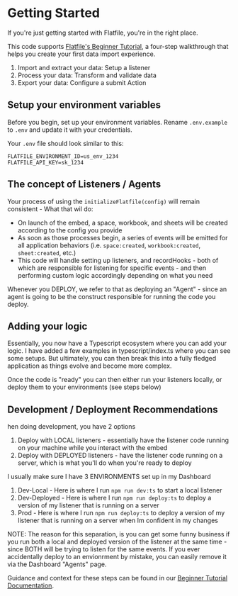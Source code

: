 # Getting Started

If you're just getting started with Flatfile, you're in the right place.

This code supports [Flatfile's Beginner Tutorial](https://flatfile.com/docs/quickstart), a four-step walkthrough that helps you create your first data import experience.

1. Import and extract your data: Setup a listener
2. Process your data: Transform and validate data
3. Export your data: Configure a submit Action

## Setup your environment variables

Before you begin, set up your environment variables. Rename `.env.example` to `.env` and update it with your credentials.

Your `.env` file should look similar to this:

```
FLATFILE_ENVIRONMENT_ID=us_env_1234
FLATFILE_API_KEY=sk_1234
```

## The concept of Listeners / Agents

Your process of using the `initializeFlatfile(config)` will remain consistent - What that wil do:

- On launch of the embed, a space, workbook, and sheets will be created according to the config you provide
- As soon as those processes begin, a series of events will be emitted for all application behaviors (i.e. `space:created`, `workbook:created`, `sheet:created`, etc.)
- This code will handle setting up listeners, and recordHooks - both of which are responsible for listening for specific events - and then performing custom logic accordingly depending on what you need

Whenever you DEPLOY, we refer to that as deploying an "Agent" - since an agent is going to be the construct responsible for running the code you deploy.

## Adding your logic

Essentially, you now have a Typescript ecosystem where you can add your logic. I have added a few examples in typescript/index.ts where you can see some setups. But ultimately, you can then break this into a fully 
fledged application as things evolve and become more complex.

Once the code is "ready" you can then either run your listeners locally, or deploy them to your environments (see steps below)

## Development / Deployment Recommendations 

hen doing development, you have 2 options

1. Deploy with LOCAL listeners - essentially have the listener code running on your machine while you interact with the embed
2. Deploy with DEPLOYED listeners - have the listener code running on a server, which is what you'll do when you're ready to deploy

I usually make sure I have 3 ENVIRONMENTS set up in my Dashboard

1. Dev-Local - Here is where I run `npm run dev:ts` to start a local listener
2. Dev-Deployed - Here is where I run `npm run deploy:ts` to deploy a version of my listener that is running on a server
3. Prod - Here is where I run `npm run deploy:ts` to deploy a version of my listener that is running on a server when Im confident in my changes

NOTE: The reason for this separation, is you can get some funny business if you run both a local and deployed version of the listener at the same time - since BOTH will be trying to listen for the same events. If you
ever accidentally deploy to an envionrment by mistake, you can easily remove it via the Dashboard "Agents" page.

Guidance and context for these steps can be found in our [Beginner Tutorial Documentation](https://flatfile.com/docs/quickstart).
